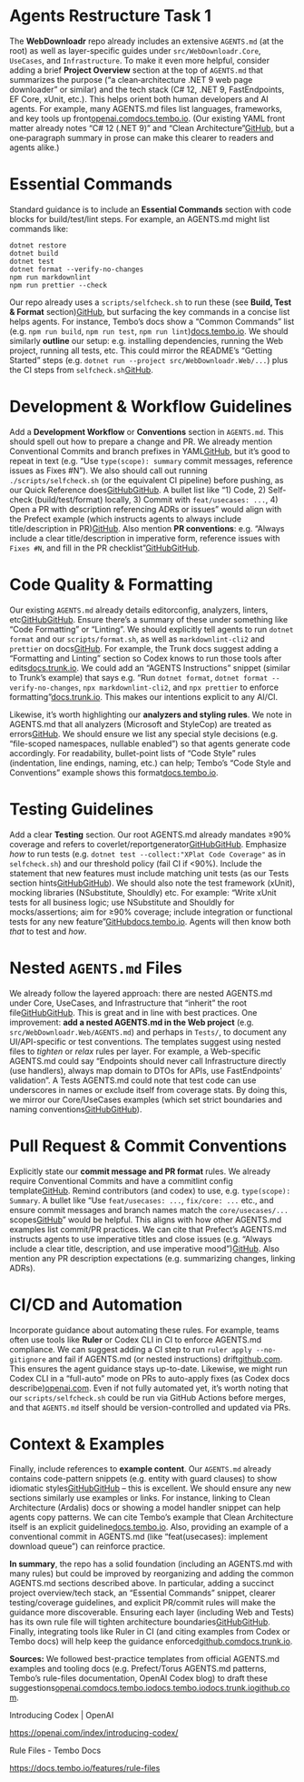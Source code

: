 # Agents Restructure Task 1


The **WebDownloadr** repo already includes an extensive `AGENTS.md` (at the root) as well as layer-specific guides under `src/WebDownloadr.Core`, `UseCases`, and `Infrastructure`. To make it even more helpful, consider adding a brief **Project Overview** section at the top of `AGENTS.md` that summarizes the purpose (“a clean‐architecture .NET 9 web page downloader” or similar) and the tech stack (C# 12, .NET 9, FastEndpoints, EF Core, xUnit, etc.). This helps orient both human developers and AI agents. For example, many AGENTS.md files list languages, frameworks, and key tools up front[openai.com](https://openai.com/index/introducing-codex/#:~:text=Codex%20can%20be%20guided%20by,testing%20setups%2C%20and%20clear%20documentation)[docs.tembo.io](https://docs.tembo.io/features/rule-files#:~:text=Common%20Commands%20and%20Scripts). (Our existing YAML front matter already notes “C# 12 (.NET 9)” and “Clean Architecture”[GitHub](https://github.com/beriniwlew/webdownloadr/blob/ab8efe333f9e567a518cc02d56d7431c2698eb1d/AGENTS.md#L2-L10), but a one‐paragraph summary in prose can make this clearer to readers and agents alike.)

# Essential Commands

Standard guidance is to include an **Essential Commands** section with code blocks for build/test/lint steps. For example, an AGENTS.md might list commands like:

```
dotnet restore
dotnet build
dotnet test
dotnet format --verify-no-changes
npm run markdownlint
npm run prettier --check
```

Our repo already uses a `scripts/selfcheck.sh` to run these (see **Build, Test & Format** section)[GitHub](https://github.com/beriniwlew/webdownloadr/blob/ab8efe333f9e567a518cc02d56d7431c2698eb1d/AGENTS.md#L810-L819), but surfacing the key commands in a concise list helps agents. For instance, Tembo’s docs show a “Common Commands” list (e.g. `npm run build`, `npm run test`, `npm run lint`)[docs.tembo.io](https://docs.tembo.io/features/rule-files#:~:text=Common%20Commands%20and%20Scripts). We should similarly **outline** our setup: e.g. installing dependencies, running the Web project, running all tests, etc. This could mirror the README’s “Getting Started” steps (e.g. `dotnet run --project src/WebDownloadr.Web/...`) plus the CI steps from `selfcheck.sh`[GitHub](https://github.com/beriniwlew/webdownloadr/blob/ab8efe333f9e567a518cc02d56d7431c2698eb1d/AGENTS.md#L814-L822).

# Development & Workflow Guidelines

Add a **Development Workflow** or **Conventions** section in `AGENTS.md`. This should spell out how to prepare a change and PR. We already mention Conventional Commits and branch prefixes in YAML[GitHub](https://github.com/beriniwlew/webdownloadr/blob/ab8efe333f9e567a518cc02d56d7431c2698eb1d/AGENTS.md#L22-L30), but it’s good to repeat in text (e.g. “Use `type(scope): summary` commit messages, reference issues as Fixes #N”). We also should call out running `./scripts/selfcheck.sh` (or the equivalent CI pipeline) before pushing, as our Quick Reference does[GitHub](https://github.com/beriniwlew/webdownloadr/blob/ab8efe333f9e567a518cc02d56d7431c2698eb1d/AGENTS.md#L38-L41)[GitHub](https://github.com/beriniwlew/webdownloadr/blob/ab8efe333f9e567a518cc02d56d7431c2698eb1d/AGENTS.md#L70-L78). A bullet list like “1) Code, 2) Self-check (build/test/format) locally, 3) Commit with `feat/usecases: ...`, 4) Open a PR with description referencing ADRs or issues” would align with the Prefect example (which instructs agents to always include title/description in PR)[GitHub](https://github.com/beriniwlew/webdownloadr/blob/ab8efe333f9e567a518cc02d56d7431c2698eb1d/AGENTS.md#L60-L68). Also mention **PR conventions**: e.g. “Always include a clear title/description in imperative form, reference issues with `Fixes #N`, and fill in the PR checklist”[GitHub](https://github.com/beriniwlew/webdownloadr/blob/ab8efe333f9e567a518cc02d56d7431c2698eb1d/AGENTS.md#L38-L41)[GitHub](https://github.com/beriniwlew/webdownloadr/blob/ab8efe333f9e567a518cc02d56d7431c2698eb1d/AGENTS.md#L70-L78).

# Code Quality & Formatting

Our existing `AGENTS.md` already details editorconfig, analyzers, linters, etc[GitHub](https://github.com/beriniwlew/webdownloadr/blob/ab8efe333f9e567a518cc02d56d7431c2698eb1d/AGENTS.md#L852-L861)[GitHub](https://github.com/beriniwlew/webdownloadr/blob/ab8efe333f9e567a518cc02d56d7431c2698eb1d/AGENTS.md#L867-L876). Ensure there’s a summary of these under something like “Code Formatting” or “Linting”. We should explicitly tell agents to run `dotnet format` and our `scripts/format.sh`, as well as `markdownlint-cli2` and `prettier` on docs[GitHub](https://github.com/beriniwlew/webdownloadr/blob/ab8efe333f9e567a518cc02d56d7431c2698eb1d/AGENTS.md#L867-L876). For example, the Trunk docs suggest adding a “Formatting and Linting” section so Codex knows to run those tools after edits[docs.trunk.io](https://docs.trunk.io/code-quality/setup-and-installation/openai-codex-support#:~:text=). We could add an “AGENTS Instructions” snippet (similar to Trunk’s example) that says e.g. “Run `dotnet format`, `dotnet format --verify-no-changes`, `npx markdownlint-cli2`, and `npx prettier` to enforce formatting”[docs.trunk.io](https://docs.trunk.io/code-quality/setup-and-installation/openai-codex-support#:~:text=). This makes our intentions explicit to any AI/CI.

Likewise, it’s worth highlighting our **analyzers and styling rules**. We note in AGENTS.md that all analyzers (Microsoft and StyleCop) are treated as errors[GitHub](https://github.com/beriniwlew/webdownloadr/blob/ab8efe333f9e567a518cc02d56d7431c2698eb1d/AGENTS.md#L900-L908). We should ensure we list any special style decisions (e.g. “file-scoped namespaces, nullable enabled”) so that agents generate code accordingly. For readability, bullet-point lists of “Code Style” rules (indentation, line endings, naming, etc.) can help; Tembo’s “Code Style and Conventions” example shows this format[docs.tembo.io](https://docs.tembo.io/features/rule-files#:~:text=Code%20Style%20and%20Conventions).

# Testing Guidelines

Add a clear **Testing** section. Our root AGENTS.md already mandates ≥90% coverage and refers to coverlet/reportgenerator[GitHub](https://github.com/beriniwlew/webdownloadr/blob/ab8efe333f9e567a518cc02d56d7431c2698eb1d/AGENTS.md#L18-L21)[GitHub](https://github.com/beriniwlew/webdownloadr/blob/ab8efe333f9e567a518cc02d56d7431c2698eb1d/AGENTS.md#L830-L838). Emphasize *how* to run tests (e.g. `dotnet test --collect:"XPlat Code Coverage"` as in `selfcheck.sh`) and our threshold policy (fail CI if <90%). Include the statement that new features must include matching unit tests (as our Tests section hints[GitHub](https://github.com/beriniwlew/webdownloadr/blob/ab8efe333f9e567a518cc02d56d7431c2698eb1d/src/WebDownloadr.Core/AGENTS.md#L106-L112)[GitHub](https://github.com/beriniwlew/webdownloadr/blob/ab8efe333f9e567a518cc02d56d7431c2698eb1d/src/WebDownloadr.UseCases/AGENTS.md#L148-L153)). We should also note the test framework (xUnit), mocking libraries (NSubstitute, Shouldly) etc. For example: “Write xUnit tests for all business logic; use NSubstitute and Shouldly for mocks/assertions; aim for ≥90% coverage; include integration or functional tests for any new feature”[GitHub](https://github.com/beriniwlew/webdownloadr/blob/ab8efe333f9e567a518cc02d56d7431c2698eb1d/src/WebDownloadr.Core/AGENTS.md#L106-L112)[docs.tembo.io](https://docs.tembo.io/features/rule-files#:~:text=%23%20Testing%20guidelines%20,Include%20error%20handling%20test%20cases). Agents will then know both *that* to test and *how*.

# Nested `AGENTS.md` Files

We already follow the layered approach: there are nested AGENTS.md under Core, UseCases, and Infrastructure that “inherit” the root file[GitHub](https://github.com/beriniwlew/webdownloadr/blob/ab8efe333f9e567a518cc02d56d7431c2698eb1d/src/WebDownloadr.Core/AGENTS.md#L2-L11)[GitHub](https://github.com/beriniwlew/webdownloadr/blob/ab8efe333f9e567a518cc02d56d7431c2698eb1d/src/WebDownloadr.UseCases/AGENTS.md#L2-L10). This is great and in line with best practices. One improvement: **add a nested AGENTS.md in the Web project** (e.g. `src/WebDownloadr.Web/AGENTS.md`) and perhaps in `Tests/`, to document any UI/API-specific or test conventions. The templates suggest using nested files to *tighten* or *relax* rules per layer. For example, a Web-specific AGENTS.md could say “Endpoints should never call Infrastructure directly (use handlers), always map domain to DTOs for APIs, use FastEndpoints’ validation”. A Tests AGENTS.md could note that test code can use underscores in names or exclude itself from coverage stats. By doing this, we mirror our Core/UseCases examples (which set strict boundaries and naming conventions[GitHub](https://github.com/beriniwlew/webdownloadr/blob/ab8efe333f9e567a518cc02d56d7431c2698eb1d/src/WebDownloadr.Core/AGENTS.md#L16-L25)[GitHub](https://github.com/beriniwlew/webdownloadr/blob/ab8efe333f9e567a518cc02d56d7431c2698eb1d/src/WebDownloadr.UseCases/AGENTS.md#L11-L15)).

# Pull Request & Commit Conventions

Explicitly state our **commit message and PR format** rules. We already require Conventional Commits and have a commitlint config template[GitHub](https://github.com/beriniwlew/webdownloadr/blob/ab8efe333f9e567a518cc02d56d7431c2698eb1d/AGENTS.md#L14-L20). Remind contributors (and codex) to use, e.g. `type(scope): Summary`. A bullet like “Use `feat/usecases: ...`, `fix/core: ...` etc., and ensure commit messages and branch names match the `core/usecases/...` scopes[GitHub](https://github.com/beriniwlew/webdownloadr/blob/ab8efe333f9e567a518cc02d56d7431c2698eb1d/AGENTS.md#L14-L20)” would be helpful. This aligns with how other AGENTS.md examples list commit/PR practices. We can cite that Prefect’s AGENTS.md instructs agents to use imperative titles and close issues (e.g. “Always include a clear title, description, and use imperative mood”)[GitHub](https://github.com/beriniwlew/webdownloadr/blob/ab8efe333f9e567a518cc02d56d7431c2698eb1d/AGENTS.md#L60-L68). Also mention any PR description expectations (e.g. summarizing changes, linking ADRs).

# CI/CD and Automation

Incorporate guidance about automating these rules. For example, teams often use tools like **Ruler** or Codex CLI in CI to enforce AGENTS.md compliance. We can suggest adding a CI step to run `ruler apply --no-gitignore` and fail if AGENTS.md (or nested instructions) drift[github.com](https://github.com/intellectronica/ruler#:~:text=Q%3A%20Can%20I%20run%20Ruler,the%20GitHub%20Actions%20example%20above). This ensures the agent guidance stays up-to-date. Likewise, we might run Codex CLI in a “full-auto” mode on PRs to auto-apply fixes (as Codex docs describe)[openai.com](https://openai.com/index/introducing-codex/#:~:text=Codex%20can%20be%20guided%20by,testing%20setups%2C%20and%20clear%20documentation). Even if not fully automated yet, it’s worth noting that our `scripts/selfcheck.sh` could be run via GitHub Actions before merges, and that `AGENTS.md` itself should be version-controlled and updated via PRs.

# Context & Examples

Finally, include references to **example content**. Our `AGENTS.md` already contains code-pattern snippets (e.g. entity with guard clauses) to show idiomatic styles[GitHub](https://github.com/beriniwlew/webdownloadr/blob/ab8efe333f9e567a518cc02d56d7431c2698eb1d/AGENTS.md#L924-L933)[GitHub](https://github.com/beriniwlew/webdownloadr/blob/ab8efe333f9e567a518cc02d56d7431c2698eb1d/src/WebDownloadr.Core/AGENTS.md#L40-L49) – this is excellent. We should ensure any new sections similarly use examples or links. For instance, linking to Clean Architecture (Ardalis) docs or showing a model handler snippet can help agents copy patterns. We can cite Tembo’s example that Clean Architecture itself is an explicit guideline[docs.tembo.io](https://docs.tembo.io/features/rule-files#:~:text=,components%20focused%20on%20single%20responsibilities). Also, providing an example of a conventional commit in AGENTS.md (like “feat(usecases): implement download queue”) can reinforce practice.

**In summary**, the repo has a solid foundation (including an AGENTS.md with many rules) but could be improved by reorganizing and adding the common AGENTS.md sections described above. In particular, adding a succinct project overview/tech stack, an “Essential Commands” snippet, clearer testing/coverage guidelines, and explicit PR/commit rules will make the guidance more discoverable. Ensuring each layer (including Web and Tests) has its own rule file will tighten architecture boundaries[GitHub](https://github.com/beriniwlew/webdownloadr/blob/ab8efe333f9e567a518cc02d56d7431c2698eb1d/src/WebDownloadr.Core/AGENTS.md#L16-L25)[GitHub](https://github.com/beriniwlew/webdownloadr/blob/ab8efe333f9e567a518cc02d56d7431c2698eb1d/src/WebDownloadr.UseCases/AGENTS.md#L11-L15). Finally, integrating tools like Ruler in CI (and citing examples from Codex or Tembo docs) will help keep the guidance enforced[github.com](https://github.com/intellectronica/ruler#:~:text=Q%3A%20Can%20I%20run%20Ruler,the%20GitHub%20Actions%20example%20above)[docs.trunk.io](https://docs.trunk.io/code-quality/setup-and-installation/openai-codex-support#:~:text=).

**Sources:** We followed best-practice templates from official AGENTS.md examples and tooling docs (e.g. Prefect/Torus AGENTS.md patterns, Tembo’s rule-files documentation, OpenAI Codex blog) to draft these suggestions[openai.com](https://openai.com/index/introducing-codex/#:~:text=Codex%20can%20be%20guided%20by,testing%20setups%2C%20and%20clear%20documentation)[docs.tembo.io](https://docs.tembo.io/features/rule-files#:~:text=Common%20Commands%20and%20Scripts)[docs.tembo.io](https://docs.tembo.io/features/rule-files#:~:text=,components%20focused%20on%20single%20responsibilities)[docs.trunk.io](https://docs.trunk.io/code-quality/setup-and-installation/openai-codex-support#:~:text=)[github.com](https://github.com/intellectronica/ruler#:~:text=Q%3A%20Can%20I%20run%20Ruler,the%20GitHub%20Actions%20example%20above).


Introducing Codex | OpenAI

https://openai.com/index/introducing-codex/

Rule Files - Tembo Docs

https://docs.tembo.io/features/rule-files